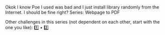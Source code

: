 Okok I know Poe I used was bad and I just install library randomly from the Internet. I should be fine right?
Series: Webpage to PDF

Other challenges in this series (not dependent on each other, start with the one you like): 1️⃣ • 2️⃣
